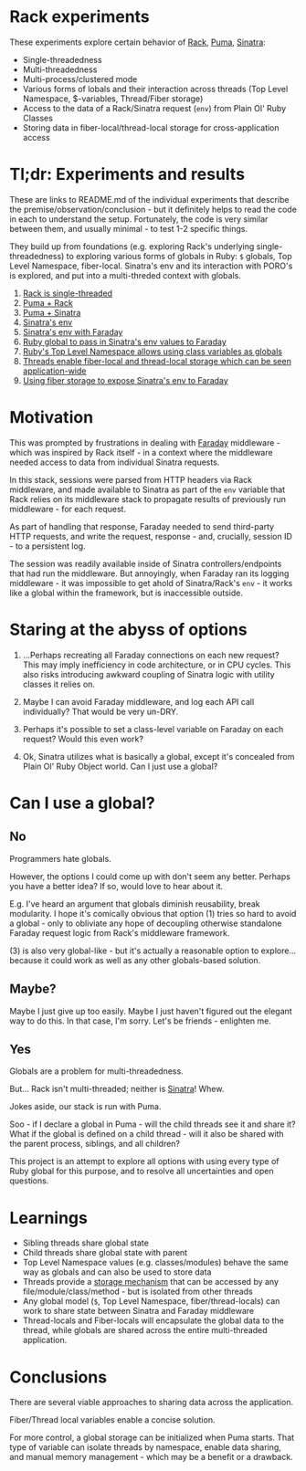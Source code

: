 # Rack experiments
These experiments explore certain behavior of [Rack](https://github.com/rack/rack), [Puma](https://puma.io/), [Sinatra](http://sinatrarb.com/):
- Single-threadedness
- Multi-threadedness
- Multi-process/clustered mode
- Various forms of lobals and their interaction across threads (Top Level Namespace, $-variables, Thread/Fiber storage)
- Access to the data of a Rack/Sinatra request (`env`) from Plain Ol' Ruby Classes
- Storing data in fiber-local/thread-local storage for cross-application access

# Tl;dr: Experiments and results
These are links to README.md of the individual experiments that describe the premise/observation/conclusion - but it definitely helps to read the code in each to understand the setup. Fortunately, the code is very similar between them, and usually minimal - to test 1-2 specific things.

They build up from foundations (e.g. exploring Rack's underlying single-threadedness) to exploring various forms of globals in Ruby: `$` globals, Top Level Namespace, fiber-local. Sinatra's env and its interaction with PORO's is explored, and put into a multi-threded context with globals.

1. [Rack is single-threaded](01_rack_threaded_requests/README.md)
2. [Puma + Rack](02_puma_basic/README.md)
3. [Puma + Sinatra](03_puma_sinatra/README.md)
4. [Sinatra's env](04_sinatra_env_basic/README.md)
5. [Sinatra's env with Faraday](05_sinatra_faraday/README.md)
6. [Ruby global to pass in Sinatra's env values to Faraday](06_solve_sinatra_env/README.md)
7. [Ruby's Top Level Namespace allows using class variables as globals](07_implicit_globals_poro/README.md)
8. [Threads enable fiber-local and thread-local storage which can be seen application-wide](08_implicit_globals_thread/README.md)
9. [Using fiber storage to expose Sinatra's env to Faraday](09_implicit_globals_faraday/README.md)

# Motivation
This was prompted by frustrations in dealing with [Faraday](https://github.com/lostisland/faraday) middleware - which was inspired by Rack itself - in a context where the middleware needed access to data from individual Sinatra requests.

In this stack, sessions were parsed from HTTP headers via Rack middleware, and made available to Sinatra as part of the `env` variable that Rack relies on its middleware stack to propagate results of previously run middleware - for each request.

As part of handling that response, Faraday needed to send third-party HTTP requests, and write the request, response - and, crucially, session ID - to a persistent log.

The session was readily available inside of Sinatra controllers/endpoints that had run the middleware. But annoyingly, when Faraday ran its logging middleware - it was impossible to get ahold of Sinatra/Rack's `env` - it works like a global within the framework, but is inaccessible outside.

# Staring at the abyss of options
1. ...Perhaps recreating all Faraday connections on each new request? This may imply inefficiency in code architecture, or in CPU cycles. This also risks introducing awkward coupling of Sinatra logic with utility classes it relies on.

2. Maybe I can avoid Faraday middleware, and log each API call individually? That would be very un-DRY.

3. Perhaps it's possible to set a class-level variable on Faraday on each request? Would this even work?

4. Ok, Sinatra utilizes what is basically a global, except it's concealed from Plain Ol' Ruby Object world. Can I just use a global?

# Can I use a global?
## No
Programmers hate globals.

However, the options I could come up with don't seem any better. Perhaps you have a better idea? If so, would love to hear about it.

E.g. I've heard an argument that globals diminish reusability, break modularity. I hope it's comically obvious that option (1) tries so hard to avoid a global - only to obliviate any hope of decoupling otherwise standalone Faraday request logic from Rack's middleware framework.

(3) is also very global-like - but it's actually a reasonable option to explore... because it could work as well as any other globals-based solution.

## Maybe?
Maybe I just give up too easily.  Maybe I just haven't figured out the elegant way to do this. In that case, I'm sorry. Let's be friends - enlighten me.

## Yes
Globals are a problem for multi-threadedness.

But... Rack isn't multi-threaded; neither is [Sinatra](https://stackoverflow.com/questions/6278817/is-sinatra-multi-threaded/6282999#6282999)! Whew.

Jokes aside, our stack is run with Puma.

Soo - if I declare a global in Puma - will the child threads see it and share it? What if the global is defined on a child thread - will it also be shared with the parent process, siblings, and all children?

This project is an attempt to explore all options with using every type of Ruby global for this purpose, and to resolve all uncertainties and open questions.


# Learnings
- Sibling threads share global state
- Child threads share global state with parent
- Top Level Namespace values (e.g. classes/modules) behave the same way as globals and can also be used to store data
- Threads provide a [storage mechanism](https://ruby-doc.org/core-2.5.0/Thread.html#class-Thread-label-Fiber-local+vs.+Thread-local) that can be accessed by any file/module/class/method - but is isolated from other threads
- Any global model (`$`, Top Level Namespace, fiber/thread-locals) can work to share state between Sinatra and Faraday middleware
- Thread-locals and Fiber-locals will encapsulate the global data to the thread, while globals are shared across the entire multi-threaded application.

# Conclusions
There are several viable approaches to sharing data across the application.

Fiber/Thread local variables enable a concise solution.

For more control, a global storage can be initialized when Puma starts. That type of variable can isolate threads by namespace, enable data sharing, and manual memory management - which may be a benefit or a drawback.

